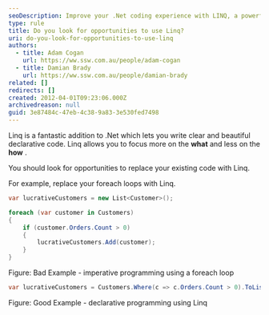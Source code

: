 ```yaml
---
seoDescription: Improve your .Net coding experience with LINQ, a powerful query language that simplifies data retrieval and manipulation.
type: rule
title: Do you look for opportunities to use Linq?
uri: do-you-look-for-opportunities-to-use-linq
authors:
  - title: Adam Cogan
    url: https://ww.ssw.com.au/people/adam-cogan
  - title: Damian Brady
    url: https://ww.ssw.com.au/people/damian-brady
related: []
redirects: []
created: 2012-04-01T09:23:06.000Z
archivedreason: null
guid: 3e87484c-47eb-4c38-9a83-3e530fed7498
---
```


Linq is a fantastic addition to .Net which lets you write clear and beautiful declarative code. Linq allows you to focus more on the **what** and less on the **how** .

You should look for opportunities to replace your existing code with Linq.

<!--endintro-->

For example, replace your foreach loops with Linq.

```csharp
var lucrativeCustomers = new List<Customer>();

foreach (var customer in Customers)
{
    if (customer.Orders.Count > 0)
    {
        lucrativeCustomers.Add(customer);
    }
}
```

Figure: Bad Example - imperative programming using a foreach loop

```csharp
var lucrativeCustomers = Customers.Where(c => c.Orders.Count > 0).ToList();
```

Figure: Good Example - declarative programming using Linq
